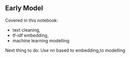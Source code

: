 Early Model
-

Covered in this notebook:
* text cleaning,
* tf-idf embedding,
* machine learning modelling


Next thing to do:
Use nn based to embedding,to modelling